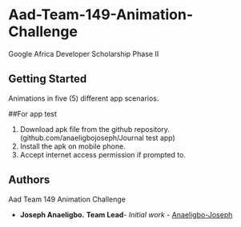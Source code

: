 # Aad-Team-149-Animation-Challenge
Google Africa Developer Scholarship Phase II

## Getting Started

Animations in five (5) different app scenarios. 

##For app test
1. Download apk file from the github repository. (github.com/anaeligbojoseph/Journal test app)
2. Install the apk on mobile phone.
3. Accept internet access permission if prompted to.




## Authors
Aad Team 149 Animation Challenge

* **Joseph Anaeligbo.**  **Team Lead**- *Initial work*  - [Anaeligbo-Joseph](https://github.com/Anaeligbo-Joseph)


